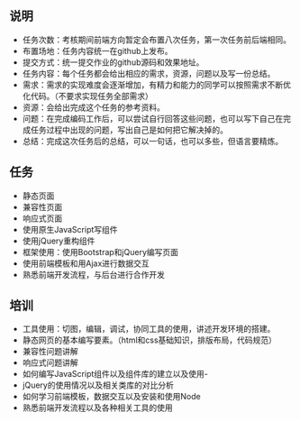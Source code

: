 ## 说明
- 任务次数：考核期间前端方向暂定会布置八次任务，第一次任务前后端相同。
- 布置场地：任务内容统一在github上发布。
- 提交方式：统一提交作业的github源码和效果地址。
- 任务内容：每个任务都会给出相应的需求，资源，问题以及写一份总结。
 - 需求：需求的实现难度会逐渐增加，有精力和能力的同学可以按照需求不断优化代码。（不要求实现任务全部需求）
 - 资源：会给出完成这个任务的参考资料。
 - 问题：在完成编码工作后，可以尝试自行回答这些问题，也可以写下自己在完成任务过程中出现的问题，写出自己是如何把它解决掉的。
 - 总结：完成这次任务后的总结，可以一句话，也可以多些，但语言要精炼。

## 任务
- 静态页面
- 兼容性页面
- 响应式页面
- 使用原生JavaScript写组件
- 使用jQuery重构组件
- 框架使用：使用Bootstrap和jQuery编写页面
- 使用前端模板和用Ajax进行数据交互
- 熟悉前端开发流程，与后台进行合作开发

## 培训
- 工具使用：切图，编辑，调试，协同工具的使用，讲述开发环境的搭建。
- 静态网页的基本编写要素。（html和css基础知识，排版布局，代码规范）
- 兼容性问题讲解
- 响应式问题讲解
- 如何编写JavaScript组件以及组件库的建立以及使用-
- jQuery的使用情况以及相关类库的对比分析
- 如何学习前端模板，数据交互以及安装和使用Node
- 熟悉前端开发流程以及各种相关工具的使用